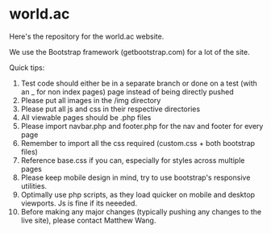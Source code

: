 # world.ac
Here's the repository for the world.ac website. </br>

We use the Bootstrap framework (getbootstrap.com) for a lot of the site. </br>

Quick tips:
</br>
1. Test code should either be in a separate branch or done on a test (with an _ for non index pages) page instead of being directly pushed </br>
2. Please put all images in the /img directory </br>
3. Please put all js and css in their respective directories </br>
4. All viewable pages should be .php files </br>
5. Please import navbar.php and footer.php for the nav and footer for every page </br>
6. Remember to import all the css required (custom.css + both bootstrap files)  </br>
7. Reference base.css if you can, especially for styles across multiple pages </br>
8. Please keep mobile design in mind, try to use bootstrap's responsive utilities.  </br>
9. Optimally use php scripts, as they load quicker on mobile and desktop viewports. Js is fine if its neeeded. </br>
10. Before making any major changes (typically pushing any changes to the live site), please contact Matthew Wang. </br>
